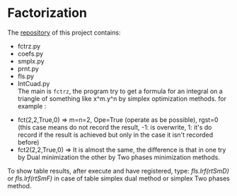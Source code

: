 # Factorization
The [repository](https://github.com/20032157G/Factorization.git) of this project contains:
- fctrz.py
- coefs.py
- smplx.py
- prnt.py
- fls.py
- IntCuad.py          
The main is `fctrz`, the program try to get a formula for an integral on a triangle of something like x^m.y^n by simplex optimization methods.
for example : 
* fct(2,2,True,0) => m=n=2, Ope=True (operate as be possible), rgst=0 (this case means do not record the result, -1: is overwrite, 1: it's do record if the result is achieved but only in the case it isn't recorded before)
* fct2(2,2,True,0) => It is almost the same, the difference is that in one try by Dual minimization the other by Two phases minimization methods.

To show table results, after execute and have registered, type: _fls.lrf(rtSmD)_ or _fls.lrf(rtSmF)_ in case of table simplex dual method or simplex Two phases method.
